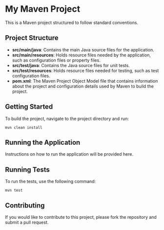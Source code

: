 # My Maven Project

This is a Maven project structured to follow standard conventions.

## Project Structure

- **src/main/java**: Contains the main Java source files for the application.
- **src/main/resources**: Holds resource files needed by the application, such as configuration files or property files.
- **src/test/java**: Contains the Java source files for unit tests.
- **src/test/resources**: Holds resource files needed for testing, such as test configuration files.
- **pom.xml**: The Maven Project Object Model file that contains information about the project and configuration details used by Maven to build the project.

## Getting Started

To build the project, navigate to the project directory and run:

```
mvn clean install
```

## Running the Application

Instructions on how to run the application will be provided here.

## Running Tests

To run the tests, use the following command:

```
mvn test
```

## Contributing

If you would like to contribute to this project, please fork the repository and submit a pull request.